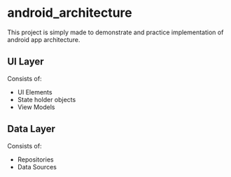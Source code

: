 # android_architecture

This project is simply made to demonstrate and practice implementation of android app architecture.

## UI Layer

Consists of:

- UI Elements
- State holder objects
- View Models

## Data Layer

Consists of:

- Repositories
- Data Sources
